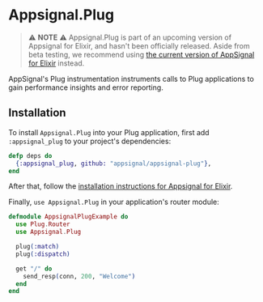 # Appsignal.Plug

> ⚠️  **NOTE** ⚠️  Appsignal.Plug is part of an upcoming version of Appsignal for
> Elixir, and hasn't been officially released. Aside from beta testing, we
> recommend using [the current version of AppSignal for Elixir](https://github.com/appsignal/appsignal-elixir/tree/master)
> instead.

AppSignal's Plug instrumentation instruments calls to Plug applications to
gain performance insights and error reporting.

## Installation

To install `Appsignal.Plug` into your Plug application, first add
`:appsignal_plug` to your project's dependencies:

``` elixir
defp deps do
  {:appsignal_plug, github: "appsignal/appsignal-plug"},
end
```

After that, follow the [installation instructions for Appsignal for
Elixir](https://github.com/appsignal/appsignal-elixir/tree/tracing).

Finally, `use Appsignal.Plug` in your application's router module:

``` elixir
defmodule AppsignalPlugExample do
  use Plug.Router
  use Appsignal.Plug

  plug(:match)
  plug(:dispatch)

  get "/" do
    send_resp(conn, 200, "Welcome")
  end
end
```
